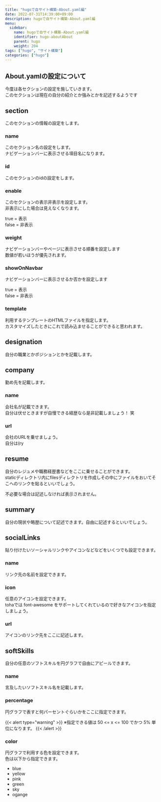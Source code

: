 ```yaml
---
title: "hugoで自サイト構築-About.yaml編"
date: 2022-07-31T14:39:00+09:00
description: hugoで自サイト構築-About.yaml編
menu:
  sidebar:
    name: hugoで自サイト構築-About.yaml編
    identifier: hugo-aboutAbout
    parent: hugo
    weight: 204
tags: ["hugo", "サイト構築"]
categories: ["hugo"]
---
```

  
## About.yamlの設定について  
今度は各セクションの設定を施していきます。  
このセクションは現在の自分の紹介とか強みとかを記述するようです  

  
## section  
このセクションの情報の設定をします。  
  
### name  
このセクション名の設定をします。  
ナビゲーションバーに表示させる項目名になります。  

### id  
このセクションのidの設定をします。  

### enable  
このセクションの表示非表示を設定します。  
非表示にした場合は見えなくなります。  

true = 表示  
false = 非表示   

### weight  
ナビゲーションバーやページに表示させる順番を設定します  
数値が若いほうが優先されます。  
  

### showOnNavbar
ナビゲーションバーに表示させるか否かを設定します  

true = 表示  
false = 非表示   

### template
利用するテンプレートのHTMLファイルを指定します。  
カスタマイズしたときにこれで読み込ませることができると思われます。  
  
## designation  
自分の職業とかポジションとかを記載します。  
  
## company
勤め先を記載します。  
  
### name  
会社名が記載できます。  
自分は伏せときますが自慢できる経歴なら是非記載しましょう！ 笑  

### url  
会社のURLを乗せましょう。  
自分は(ry  
  
## resume  
自分のレジュメや職務経歴書などをここに乗せることができます。  
staticディレクトリ内にfilesディレクトリを作成しその中にファイルをおいてそこへのリンクを貼るといいでしょう。  

不必要な場合は記述しなければ表示されません。  

## summary
自分の現状や略歴について記述できます。自由に記述するといいでしょう。  
  
## socialLinks
貼り付けたいソーシャルリンクやアイコンなどなどをいくつでも設定できます。  
  
### name
リンク先の名前を設定できます。  
  
### icon
任意のアイコンを設定できます。  
tohaでは font-awesome をサポートしてくれているので好きなアイコンを指定しましょう。  
  

### url
アイコンのリンク先をここに記述します。  
  
## softSkills
自分の任意のソフトスキルを円グラフで自由にアピールできます。  
  
### name
言及したいソフトスキル名を記載します。

### percentage
円グラフで表すと何パーセントぐらいかをここに指定できます。

{{< alert type="warning" >}}
※指定できる値は 50 <= x <= 100 でかつ 5% 単位になります。 
{{< /alert >}}


### color
円グラフで利用する色を設定できます。  
色は以下から指定できます。  
  
- blue
- yellow
- pink
- green
- sky
- ogange

